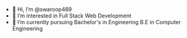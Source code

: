 - 👋 Hi, I’m @swaroop489
- 👀 I’m interested in Full Stack Web Development
- 🌱 I’m currently pursuing Bachelor's in Engineering B.E in Computer Engineering


<!---
swaroop489/swaroop489 is a ✨ special ✨ repository because its `README.md` (this file) appears on your GitHub profile.
You can click the Preview link to take a look at your changes.
--->

